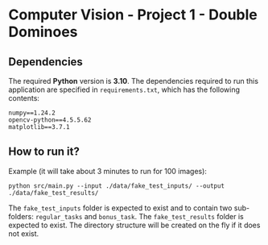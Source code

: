 Computer Vision - Project 1 - Double Dominoes
===

## Dependencies

The required **Python** version is **3.10**.
The dependencies required to run this application are specified in `requirements.txt`,
which has the following contents:
```
numpy==1.24.2
opencv-python==4.5.5.62
matplotlib==3.7.1
```

## How to run it?

Example (it will take about 3 minutes to run for 100 images):
```
python src/main.py --input ./data/fake_test_inputs/ --output ./data/fake_test_results/
```

The `fake_test_inputs` folder is expected to exist and to contain two sub-folders: `regular_tasks` and `bonus_task`.
The `fake_test_results` folder is expected to exist. The directory structure will be created on the fly if it does
not exist.